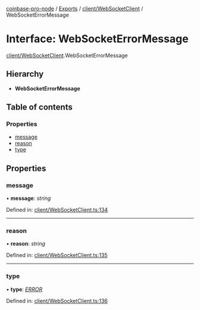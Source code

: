 [coinbase-pro-node](../../README.md) / [Exports](../../modules.md) / [client/WebSocketClient](../../modules/client_websocketclient.md) / WebSocketErrorMessage

# Interface: WebSocketErrorMessage

[client/WebSocketClient](../../modules/client_websocketclient.md).WebSocketErrorMessage

## Hierarchy

- **WebSocketErrorMessage**

## Table of contents

### Properties

- [message](websocketclient.websocketerrormessage.md#message)
- [reason](websocketclient.websocketerrormessage.md#reason)
- [type](websocketclient.websocketerrormessage.md#type)

## Properties

### message

• **message**: _string_

Defined in: [client/WebSocketClient.ts:134](https://github.com/bennycode/coinbase-pro-node/blob/7d07dce/src/client/WebSocketClient.ts#L134)

---

### reason

• **reason**: _string_

Defined in: [client/WebSocketClient.ts:135](https://github.com/bennycode/coinbase-pro-node/blob/7d07dce/src/client/WebSocketClient.ts#L135)

---

### type

• **type**: [_ERROR_](../../enums/client/websocketclient.websocketresponsetype.md#error)

Defined in: [client/WebSocketClient.ts:136](https://github.com/bennycode/coinbase-pro-node/blob/7d07dce/src/client/WebSocketClient.ts#L136)
